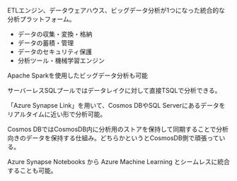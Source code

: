 ETLエンジン、データウェアハウス、ビッグデータ分析が1つになった統合的な分析プラットフォーム。

- データの収集・変換・格納
- データの蓄積・管理
- データのセキュリティ保護
- 分析ツール・機械学習エンジン

Apache Sparkを使用したビッグデータ分析も可能

サーバーレスSQLプールではデータレイクに対して直接TSQLで分析できる。

「Azure Synapse Link」を用いて、Cosmos DBやSQL Serverにあるデータをリアルタイムに近い形で分析可能。

Cosmos DBではCosmosDB内に分析用のストアを保持して同期することで分析向きのデータを保持する仕組み。どちらかというとCosmosDB側で頑張っている。

Azure Synapse Notebooks から Azure Machine Learning とシームレスに統合することも可能。

